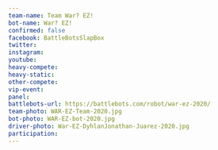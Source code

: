 ```yaml
---
team-name: Team War? EZ!
bot-name: War? EZ!
confirmed: false
facebook: BattleBotsSlapBox
twitter:
instagram:
youtube:
heavy-compete:
heavy-static:
other-compete:
vip-event:
panel:
battlebots-url: https://battlebots.com/robot/war-ez-2020/
team-photo: WAR-EZ-Team-2020.jpg
bot-photo: WAR-EZ-bot-2020.jpg
driver-photo: War-EZ-DyhlanJonathan-Juarez-2020.jpg
participation:
---
```

